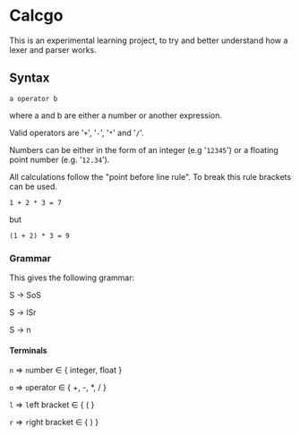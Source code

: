 # Calcgo

This is an experimental learning project, to try and better understand how a lexer and parser works.

## Syntax

```
a operator b
```

where a and b are either a number or another expression.

Valid operators are '```+```', '```-```', '```*```' and '```/```'.

Numbers can be either in the form of an integer (e.g '```12345```') or a floating point number (e.g. '```12.34```').

All calculations follow the "point before line rule". To break this rule brackets can be used.
```
1 + 2 * 3 = 7
```
but
```
(1 + 2) * 3 = 9
```

### Grammar

This gives the following grammar:

S -> SoS

S -> lSr

S -> n

#### Terminals
```n``` => ``n``umber ∈ { integer, float }

```o``` => ``o``perator ∈ { +, -, *, / }

```l``` => ``l``eft bracket ∈ { ( }

```r``` => ``r``ight bracket ∈ { ) }